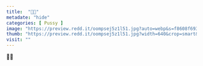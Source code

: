 ```yaml
---
title:  "🍑👀"
metadate: "hide"
categories: [ Pussy ]
image: "https://preview.redd.it/oompsej5z1l51.jpg?auto=webp&s=f8608f6938702e6ca8e2d121b6ad7460bf9c3bd0"
thumb: "https://preview.redd.it/oompsej5z1l51.jpg?width=640&crop=smart&auto=webp&s=486f93558dd9cb590a6807384569b9817569ef6a"
visit: ""
---
```

🍑👀
